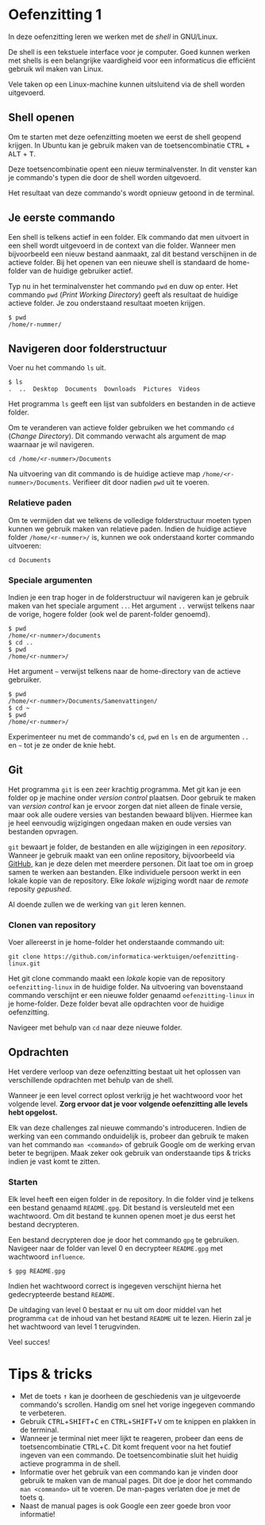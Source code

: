 # Oefenzitting 1

In deze oefenzitting leren we werken met de *shell* in GNU/Linux.

De shell is een tekstuele interface voor je computer. Goed kunnen werken met shells is een belangrijke vaardigheid voor een informaticus die efficiënt gebruik wil maken van Linux.

Vele taken op een Linux-machine kunnen uitsluitend via de shell worden uitgevoerd.

## Shell openen

Om te starten met deze oefenzitting moeten we eerst de shell geopend krijgen. 
In Ubuntu kan je gebruik maken van de toetsencombinatie <kbd>CTRL</kbd> + <kbd>ALT</kbd> + <kbd>T</kbd>.

Deze toetsencombinatie opent een nieuw terminalvenster. In dit venster kan je commando's typen die door de shell worden uitgevoerd. 

Het resultaat van deze commando's wordt opnieuw getoond in de terminal.

## Je eerste commando

Een shell is telkens actief in een folder. Elk commando dat men uitvoert in een shell wordt uitgevoerd in de context van die folder. Wanneer men bijvoorbeeld een nieuw bestand aanmaakt, zal dit bestand verschijnen in de actieve folder. Bij het openen van een nieuwe shell is standaard de home-folder van de huidige gebruiker actief.

Typ nu in het terminalvenster het commando `pwd` en duw op enter.  Het commando `pwd` (*Print Working Directory*) geeft als resultaat de huidige actieve folder. Je zou onderstaand resultaat moeten krijgen.

``` shell
$ pwd
/home/r-nummer/
```
## Navigeren door folderstructuur

Voer nu het commando `ls` uit. 

``` shell
$ ls
.  ..  Desktop  Documents  Downloads  Pictures  Videos
```

Het programma `ls` geeft een lijst van subfolders en bestanden in de actieve folder.

Om te veranderen van actieve folder gebruiken we het commando `cd` (*Change Directory*). Dit commando verwacht als argument de map waarnaar je wil navigeren.

``` shell
cd /home/<r-nummer>/Documents
```

Na uitvoering van dit commando is de huidige actieve map `/home/<r-nummer>/Documents`.
Verifieer dit door nadien `pwd` uit te voeren.

### Relatieve paden

Om te vermijden dat we telkens de volledige folderstructuur moeten typen kunnen we gebruik maken van relatieve paden.
Indien de huidige actieve folder `/home/<r-nummer>/` is, kunnen we ook onderstaand korter commando uitvoeren:

``` shell
cd Documents
```

### Speciale argumenten

Indien je een trap hoger in de folderstructuur wil navigeren kan je gebruik maken van het speciale argument `..`. Het argument `..` verwijst telkens naar de vorige, hogere folder (ook wel de parent-folder genoemd).

``` shell
$ pwd
/home/<r-nummer>/documents
$ cd ..
$ pwd
/home/<r-nummer>/
```

Het argument `~` verwijst telkens naar de home-directory van de actieve gebruiker.

``` shell
$ pwd
/home/<r-nummer>/Documents/Samenvattingen/
$ cd ~
$ pwd
/home/<r-nummer>/
```

Experimenteer nu met de commando's `cd`, `pwd` en `ls` en de argumenten `..` en `~` tot je ze onder de knie hebt.

## Git

Het programma `git` is een zeer krachtig programma. Met git kan je een folder op je machine onder *version control* plaatsen. 
Door gebruik te maken van *version control* kan je ervoor zorgen dat niet alleen de finale versie, maar ook alle oudere versies van bestanden bewaard blijven. Hiermee kan je heel eenvoudig wijzigingen ongedaan maken en oude versies van bestanden opvragen.

`git` bewaart je folder, de bestanden en alle wijzigingen in een *repository*.
Wanneer je gebruik maakt van een online repository, bijvoorbeeld via [GitHub](https://www.github.com/), kan je deze delen met meerdere personen. Dit laat toe om in groep samen te werken aan bestanden. Elke individuele persoon werkt in een lokale kopie van de repository. Elke *lokale* wijziging wordt naar de *remote* reposity *gepushed*.

Al doende zullen we de werking van `git` leren kennen.

### Clonen van repository

Voer allereerst in je home-folder het onderstaande commando uit:

``` shell
git clone https://github.com/informatica-werktuigen/oefenzitting-linux.git
```

Het git clone commando maakt een *lokale* kopie van de repository `oefenzitting-linux` in de huidige folder.
Na uitvoering van bovenstaand commando verschijnt er een nieuwe folder genaamd `oefenzitting-linux` in je home-folder. Deze folder bevat alle opdrachten voor de huidige oefenzitting.

Navigeer met behulp van `cd` naar deze nieuwe folder.


## Opdrachten

Het verdere verloop van deze oefenzitting bestaat uit het oplossen van verschillende opdrachten met behulp van de shell.

Wanneer je een level correct oplost verkrijg je het wachtwoord voor het volgende level.
**Zorg ervoor dat je voor volgende oefenzitting alle levels hebt opgelost.**

Elk van deze challenges zal nieuwe commando's introduceren. Indien de werking van een commando onduidelijk is, probeer dan gebruik te maken van het commando `man <commando>` of gebruik Google om de werking ervan beter te begrijpen. Maak zeker ook gebruik van onderstaande tips & tricks indien je vast komt te zitten.

### Starten 

Elk level heeft een eigen folder in de repository. In die folder vind je telkens een bestand genaamd `README.gpg`. Dit bestand is versleuteld met een wachtwoord. Om dit bestand te kunnen openen moet je dus eerst het bestand decrypteren.

Een bestand decrypteren doe je door het commando `gpg` te gebruiken. Navigeer naar de folder van level 0 en decrypteer `README.gpg` met wachtwoord `influence`.

``` shell
$ gpg README.gpg
```

Indien het wachtwoord correct is ingegeven verschijnt hierna het gedecrypteerde bestand `README`.

De uitdaging van level 0 bestaat er nu uit om door middel van het programma `cat` de inhoud van het bestand `README` uit te lezen. Hierin zal je het wachtwoord van level 1 terugvinden.

Veel succes!

# Tips & tricks

* Met de toets <kbd>&uarr;</kbd> kan je doorheen de geschiedenis van je uitgevoerde commando's scrollen. Handig om snel het vorige ingegeven commando te verbeteren.
* Gebruik <kbd>CTRL</kbd>+<kbd>SHIFT</kbd>+<kbd>C</kbd> en <kbd>CTRL</kbd>+<kbd>SHIFT</kbd>+<kbd>V</kbd> om te knippen en plakken in de terminal.
* Wanneer je terminal niet meer lijkt te reageren, probeer dan eens de toetsencombinatie <kbd>CTRL</kbd>+<kbd>C</kbd>. Dit komt frequent voor na het foutief ingeven van een commando. De toetsencombinatie sluit het huidig actieve programma in de shell.
* Informatie over het gebruik van een commando kan je vinden door gebruik te maken van de manual pages. Dit doe je door het commando `man <commando>` uit te voeren. De man-pages verlaten doe je met de toets <kbd>q</kbd>.
* Naast de manual pages is ook Google een zeer goede bron voor informatie!
